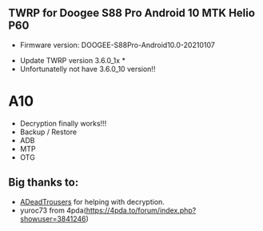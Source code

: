 TWRP for Doogee S88 Pro Android 10 MTK Helio P60
------------------------------------------------
- Firmware version: DOOGEE-S88Pro-Android10.0-20210107
* Update TWRP version 3.6.0_1x *
* Unfortunatelly not have 3.6.0_10 version!!

A10
================================================ 
- Decryption finally works!!!
- Backup / Restore
- ADB
- MTP
- OTG
## Big thanks to:
- [ADeadTrousers](https://github.com/ADeadTrousers) for helping with decryption.
- yuroc73 from 4pda(https://4pda.to/forum/index.php?showuser=3841246)
